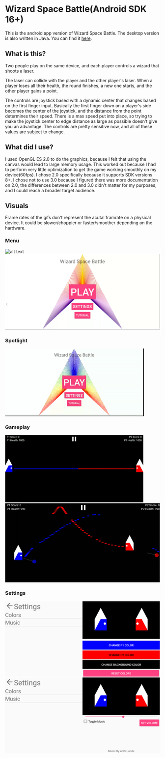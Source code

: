 # Wizard Space Battle(Android SDK 16+)
This is the android app version of Wizard Space Battle. The desktop version is also written in Java. You can find it [here](https://github.com/Thedarkbobman/WizardSpaceBattle).

## What is this?
Two people play on the same device, and each player controls a wizard that shoots a laser.

The laser can collide with the player and the other player's laser. When a player loses all their health, the round finishes, a new one starts, and the other player gains a point. 

The controls are joystick based with a dynamic center that changes based on the first finger input. Basically the first finger down on a player's side becomes the center of the joystick, and the distance from the point determines their speed. There is a max speed put into place, so trying to make the joystick center to edge distance as large as possible doesn't give you an advantage. The controls are pretty sensitive now, and all of these values are subject to change. 

## What did I use?
I used OpenGL ES 2.0 to do the graphics, because I felt that using the canvas would lead to large memory usage. This worked out because I had to perform very little optimization to get the game working smoothly on my device(60fps). I chose 2.0 specifically because it supports SDK versions 8+. I chose not to use 3.0 because I figured there was more documentation on 2.0, the differences between 2.0 and 3.0 didn't matter for my purposes, and I could reach a broader target audience. 

## Visuals
Frame rates of the gifs don't represent the acutal framrate on a physical device. It could be slower/choppier or faster/smoother depending on the hardware.
### Menu
![alt text](https://github.com/Thedarkbobman/WizardSpaceBattleApp/blob/master/menu.gif "Menu Gif")
![alt text](https://github.com/Thedarkbobman/WizardSpaceBattleApp/blob/master/Menu-Still.png "Menu Png")
### Spotlight
![alt text](https://github.com/Thedarkbobman/WizardSpaceBattleApp/blob/master/spotlight.gif "Spotlight")
### Gameplay
![alt text](https://github.com/Thedarkbobman/WizardSpaceBattleApp/blob/master/gameplay.gif "Gameplay Gif")
![alt text](https://github.com/Thedarkbobman/WizardSpaceBattleApp/blob/master/Gameplay-Still.png "Gameplay Png")
### Settings
![alt text](https://github.com/Thedarkbobman/WizardSpaceBattleApp/blob/master/ColorSettingsSS.png "Color Settings Png")
![alt text](https://github.com/Thedarkbobman/WizardSpaceBattleApp/blob/master/MusicSettingSS.png "Music Settings Png")
